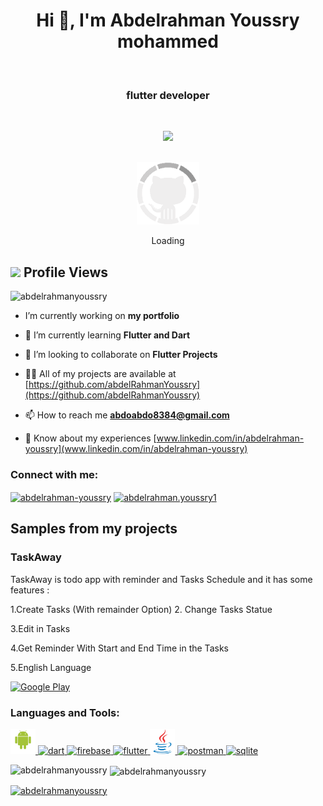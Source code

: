 <h1 align="center">Hi 👋, I'm Abdelrahman Youssry mohammed</h1>
<br>
<h3 align="center">flutter developer</h3>
<br>

<p align="center"> <img src="https://readme-typing-svg.herokuapp.com?lines=Welcome+to+my+GitHub+Profile" /> </p>
<br>
<div align=center>
        <img src="https://raw.githubusercontent.com/AhmedFathyDev/AhmedFathyDev/main/GitHub.gif" alt="GitHub Octocat Logo" height="100">
        <p>Loading</p>
    </div>
    
## <img src="https://media.giphy.com/media/ObNTw8Uzwy6KQ/giphy.gif" width="60px"> Profile Views  
<!--  <img src="https://komarev.com/ghpvc/?username=esra2-abdelltif&label=Profile%20views&color=0e75b6&style=flat" alt="esra2-abdelltif" /> </p>
 -->
<p align="left"> <img src="https://komarev.com/ghpvc/?username=abdelrahmanyoussry&label=Profile%20views&color=0e75b6&style=flat" alt="abdelrahmanyoussry" /> </p>


- I’m currently working on **my portfolio**

- 🌱 I’m currently learning **Flutter and Dart**

- 👯 I’m looking to collaborate on **Flutter Projects**

- 👨‍💻 All of my projects are available at [https://github.com/abdelRahmanYoussry](https://github.com/abdelRahmanYoussry)

- 📫 How to reach me **abdoabdo8384@gmail.com**

- 📄 Know about my experiences [www.linkedin.com/in/abdelrahman-youssry](www.linkedin.com/in/abdelrahman-youssry)

<h3 align="left">Connect with me:</h3>
<p align="left">
<a href="https://linkedin.com/in/abdelrahman-youssry" target="blank"><img align="center" src="https://raw.githubusercontent.com/rahuldkjain/github-profile-readme-generator/master/src/images/icons/Social/linked-in-alt.svg" alt="abdelrahman-youssry" height="30" width="40" /></a>
<a href="https://fb.com/abdelrahman.youssry1" target="blank"><img align="center" src="https://raw.githubusercontent.com/rahuldkjain/github-profile-readme-generator/master/src/images/icons/Social/facebook.svg" alt="abdelrahman.youssry1" height="30" width="40" /></a>
</p>

<h2> Samples from my projects </h2>

### TaskAway
TaskAway is todo app with reminder and Tasks Schedule and it has some features :

1.Create Tasks (With remainder Option)
2. Change Tasks Statue

3.Edit in Tasks

4.Get Reminder With Start and End Time in the Tasks

5.English Language
<p><a href="https://play.google.com/store/apps/details?id=com.Abdelrhman.TaskAway" target="_blank"><img alt="Google Play" src="https://img.shields.io/badge/Get%20it%20on%20google%20play-blue.svg?style=for-the-badge&logo=google-play" /></a>


<h3 align="left">Languages and Tools:</h3>
<p align="left"> <a href="https://developer.android.com" target="_blank" rel="noreferrer"> <img src="https://raw.githubusercontent.com/devicons/devicon/master/icons/android/android-original-wordmark.svg" alt="android" width="40" height="40"/> </a> <a href="https://dart.dev" target="_blank" rel="noreferrer"> <img src="https://www.vectorlogo.zone/logos/dartlang/dartlang-icon.svg" alt="dart" width="40" height="40"/> </a> <a href="https://firebase.google.com/" target="_blank" rel="noreferrer"> <img src="https://www.vectorlogo.zone/logos/firebase/firebase-icon.svg" alt="firebase" width="40" height="40"/> </a> <a href="https://flutter.dev" target="_blank" rel="noreferrer"> <img src="https://www.vectorlogo.zone/logos/flutterio/flutterio-icon.svg" alt="flutter" width="40" height="40"/> </a> <a href="https://www.java.com" target="_blank" rel="noreferrer"> <img src="https://raw.githubusercontent.com/devicons/devicon/master/icons/java/java-original.svg" alt="java" width="40" height="40"/> </a> <a href="https://postman.com" target="_blank" rel="noreferrer"> <img src="https://www.vectorlogo.zone/logos/getpostman/getpostman-icon.svg" alt="postman" width="40" height="40"/> </a> <a href="https://www.sqlite.org/" target="_blank" rel="noreferrer"> <img src="https://www.vectorlogo.zone/logos/sqlite/sqlite-icon.svg" alt="sqlite" width="40" height="40"/> </a> </p>

<p><img align="left" src="https://github-readme-stats.vercel.app/api/top-langs?username=abdelrahmanyoussry&show_icons=true&locale=en&layout=compact" alt="abdelrahmanyoussry" /></p>

<p>&nbsp;<img align="center" src="https://github-readme-stats.vercel.app/api?username=abdelrahmanyoussry&show_icons=true&locale=en" alt="abdelrahmanyoussry" /></p>
<p align="left"> <a href="https://github.com/ryo-ma/github-profile-trophy"><img src="https://github-profile-trophy.vercel.app/?username=abdelrahmanyoussry" alt="abdelrahmanyoussry" /></a> </p>

